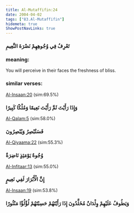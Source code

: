```yaml
---
title: Al-Mutaffifin:24
date: 2004-04-02
tags: ["83.Al-Mutaffifin"]
hidemeta: true 
ShowPostNavLinks: true 
---
```

### تَعْرِفُ فِي وُجُوهِهِمْ نَضْرَةَ النَّعِيمِ
### meaning: 
You will perceive in their faces the freshness of bliss.
### similar verses: 

[Al-Insaan:20](/76/20) (sim:69.5%)

### وَإِذَا رَأَيْتَ ثَمَّ رَأَيْتَ نَعِيمًا وَمُلْكًا كَبِيرًا

[Al-Qalam:5](/68/5) (sim:58.0%)

### فَسَتُبْصِرُ وَيُبْصِرُونَ

[Al-Qiyaama:22](/75/22) (sim:55.3%)

### وُجُوهٌ يَوْمَئِذٍ نَاضِرَةٌ

[Al-Infitaar:13](/82/13) (sim:55.0%)

### إِنَّ الْأَبْرَارَ لَفِي نَعِيمٍ

[Al-Insaan:19](/76/19) (sim:53.8%)

### وَيَطُوفُ عَلَيْهِمْ وِلْدَانٌ مُخَلَّدُونَ إِذَا رَأَيْتَهُمْ حَسِبْتَهُمْ لُؤْلُؤًا مَنْثُورًا
